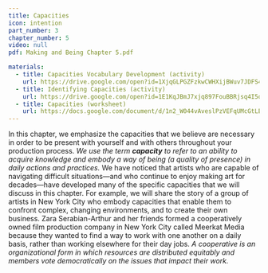 ```yaml
---
title: Capacities
icon: intention
part_number: 3
chapter_number: 5
video: null
pdf: Making and Being Chapter 5.pdf

materials:
  - title: Capacities Vocabulary Development (activity)
    url: https://drive.google.com/open?id=1XjqGLPGZFzkwCWHXijBWuv7JDFS4OxB3
  - title: Identifying Capacities (activity)
    url: https://drive.google.com/open?id=1E1KqJBmJ7xjq897FouBBRjsq4I5oQIBn
  - title: Capacities (worksheet)
    url: https://docs.google.com/document/d/1n2_W044vAveslPzVEFqUMcGtLEIM28t2vuihk1mrG8U/edit
---
```


In this chapter, we emphasize the capacities that we believe are necessary in order to be present with yourself and with others throughout your production process. _We use the term **capacity** to refer to an ability to acquire knowledge and embody a way of being (a quality of presence) in daily actions and practices._ We have noticed that artists who are capable of navigating difficult situations—and who continue to enjoy making art for decades—have developed many of the specific capacities that we will discuss in this chapter. For example, we will share the story of a group of artists in New York City who embody capacities that enable them to confront complex, changing environments, and to create their own business. Zara Serabian-Arthur and her friends formed a cooperatively owned film production company in New York City called Meerkat Media because they wanted to find a way to work with one another on a daily basis, rather than working elsewhere for their day jobs. _A cooperative is an organizational form in which resources are distributed equitably and members vote democratically on the issues that impact their work._
